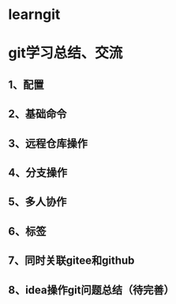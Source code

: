 # learngit
# git学习总结、交流

## 1、配置
## 2、基础命令
## 3、远程仓库操作
## 4、分支操作
## 5、多人协作
## 6、标签
## 7、同时关联gitee和github
## 8、idea操作git问题总结（待完善）
